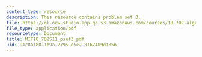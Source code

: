 ```yaml
---
content_type: resource
description: This resource contains problem set 3.
file: https://ol-ocw-studio-app-qa.s3.amazonaws.com/courses/18-702-algebra-ii-spring-2011/91c8a1801b9a2795e5e28167409d185b_MIT18_702S11_pset3.pdf
file_type: application/pdf
resourcetype: Document
title: MIT18_702S11_pset3.pdf
uid: 91c8a180-1b9a-2795-e5e2-8167409d185b
---
```


